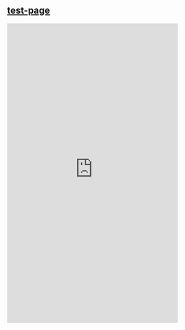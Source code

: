## [test-page](https://battleaxe.dev/test-page)

<iframe width="400" height="700" seamless frameborder="0" scrolling="yes" src="https://brutalism.netlify.app/#/"> </iframe>
